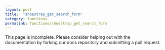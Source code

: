 ```yaml
---
layout: post
title:  "shoestrap_get_search_form"
category: functions
permalink: functions/shoestrap_get_search_form
---
```


This page is incomplete. Please consider helping out with the documentation by forking our docs repository and submitting a pull request.